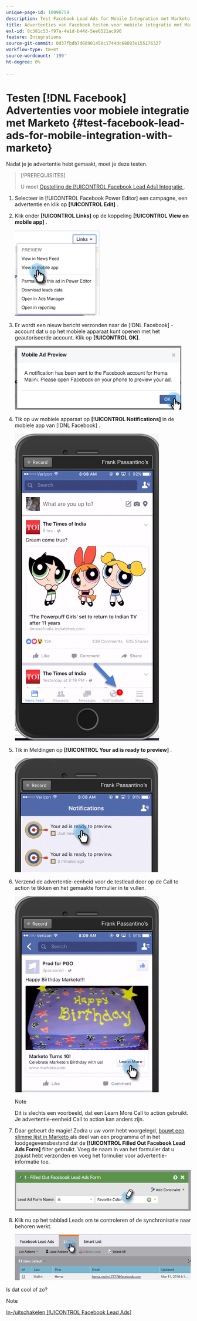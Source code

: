 ```yaml
---
unique-page-id: 10098759
description: Test Facebook Lead Ads for Mobile Integration met Marketo - Marketo Docs - Productdocumentatie
title: Advertenties van Facebook testen voor mobiele integratie met Marketo
exl-id: 0c381c53-f97a-4e1d-b44d-5ee6521ac990
feature: Integrations
source-git-commit: 0d37fbdb7d08901458c1744dc68893e155176327
workflow-type: tm+mt
source-wordcount: '199'
ht-degree: 0%

---
```


# Testen [!DNL Facebook] Advertenties voor mobiele integratie met Marketo {#test-facebook-lead-ads-for-mobile-integration-with-marketo}

Nadat je je advertentie hebt gemaakt, moet je deze testen.

>[!PREREQUISITES]
>
>U moet [ Opstelling de [!UICONTROL Facebook Lead Ads] Integratie ](/help/marketo/product-docs/demand-generation/facebook/set-up-facebook-lead-ads.md).

1. Selecteer in [!UICONTROL Facebook Power Editor] een campagne, een advertentie en klik op **[!UICONTROL Edit]** .

1. Klik onder **[!UICONTROL Links]** op de koppeling **[!UICONTROL View on mobile app]** .

   ![](assets/image2016-5-13-15-3a2-3a38.png)

1. Er wordt een nieuw bericht verzonden naar de [!DNL Facebook] -account dat u op het mobiele apparaat kunt openen met het geautoriseerde account. Klik op **[!UICONTROL OK]**.

   ![](assets/image2016-3-11-8-3a35-3a7.png)

1. Tik op uw mobiele apparaat op **[!UICONTROL Notifications]** in de mobiele app van [!DNL Facebook] .

   ![](assets/image2016-3-11-8-3a38-3a35.png)

1. Tik in Meldingen op **[!UICONTROL Your ad is ready to preview]** .

   ![](assets/image2016-3-11-8-3a41-3a59.png)

1. Verzend de advertentie-eenheid voor de testlead door op de Call to action te tikken en het gemaakte formulier in te vullen.

   ![](assets/image2016-3-11-8-3a52-3a20.png)

   >[!NOTE]
   >
   >Dit is slechts een voorbeeld, dat een Learn More Call to action gebruikt. Je advertentie-eenheid Call to action kan anders zijn.

1. Daar gebeurt de magie! Zodra u uw vorm hebt voorgelegd, [ bouwt een slimme lijst in Marketo ](/help/marketo/product-docs/core-marketo-concepts/smart-lists-and-static-lists/creating-a-smart-list/create-a-smart-list.md) als deel van een programma of in het loodgegevensbestand dat de **[!UICONTROL Filled Out Facebook Lead Ads Form]** filter gebruikt. Voeg de naam in van het formulier dat u zojuist hebt verzonden en voeg het formulier voor advertentie-informatie toe.

   ![](assets/image2016-3-11-8-3a59-3a34.png)

1. Klik nu op het tabblad Leads om te controleren of de synchronisatie naar behoren werkt.

   ![](assets/image2016-3-11-15-3a27-3a54.png)

Is dat cool of zo?

>[!NOTE]
>
>[ In-/uitschakelen [!UICONTROL Facebook Lead Ads]](/help/marketo/product-docs/demand-generation/facebook/set-up-facebook-lead-ads.md)
